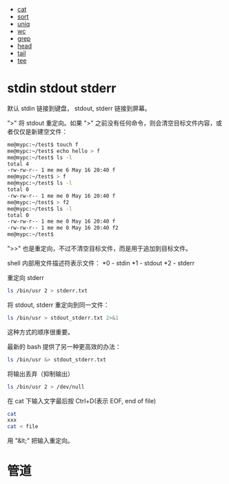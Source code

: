 * [cat](/Shell/cat.md)
* [sort](/Shell/sort.md)
* [uniq](/Shell/uniq.md)
* [wc](/Shell/wc.md)
* [grep](/Shell/grep.md)
* [head](/Shell/head.md)
* [tail](/Shell/tail.md)
* [tee](/Shell/tee.md)


# stdin stdout stderr
默认 stdin 链接到键盘， stdout, stderr 链接到屏幕。


">" 将 stdout 重定向。如果 ">" 之前没有任何命令，则会清空目标文件内容，或者仅仅是新建空文件：
```bash
me@mypc:~/test$ touch f
me@mypc:~/test$ echo hello > f
me@mypc:~/test$ ls -l
total 4
-rw-rw-r-- 1 me me 6 May 16 20:40 f
me@mypc:~/test$ > f
me@mypc:~/test$ ls -l
total 0
-rw-rw-r-- 1 me me 0 May 16 20:40 f
me@mypc:~/test$ > f2
me@mypc:~/test$ ls -l
total 0
-rw-rw-r-- 1 me me 0 May 16 20:40 f
-rw-rw-r-- 1 me me 0 May 16 20:40 f2
me@mypc:~/test$ 
```


">>" 也是重定向，不过不清空目标文件，而是用于追加到目标文件。


shell 内部用文件描述符表示文件：
*0 - stdin
*1 - stdout
*2 - stderr


重定向 stderr
```bash
ls /bin/usr 2 > stderr.txt
```


将 stdout, stderr 重定向到同一文件：
```bash
ls /bin/usr > stdout_stderr.txt 2>&1
```
这种方式的顺序很重要。


最新的 bash 提供了另一种更高效的办法：
```bash
ls /bin/usr &> stdout_stderr.txt
```


将输出丢弃（抑制输出）
```bash
ls /bin/usr 2 > /dev/null
```


在 cat 下输入文字最后按 Ctrl+D(表示 EOF, end of file)
```bash
cat
xxx
cat < file
```


用 "&amp;lt;" 把输入重定向。


# 管道
